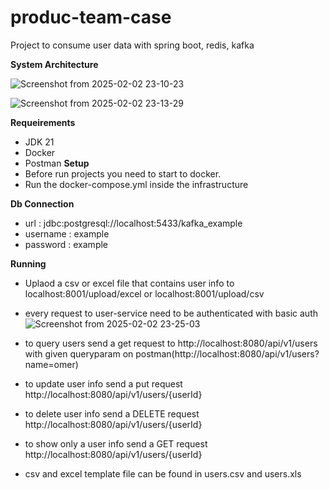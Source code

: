 # produc-team-case
Project to consume user data with spring boot, redis, kafka

**System Architecture**

![Screenshot from 2025-02-02 23-10-23](https://github.com/user-attachments/assets/35eec589-a6a8-4c5e-a602-b73b8a338344)

![Screenshot from 2025-02-02 23-13-29](https://github.com/user-attachments/assets/42bcb79d-ebe2-492a-b410-9f1fd62b0ac2)

**Requeirements**
- JDK 21
- Docker
- Postman
**Setup**
- Before run projects you need to start to docker.
- Run the docker-compose.yml inside the infrastructure

**Db Connection**
- url : jdbc:postgresql://localhost:5433/kafka_example
- username : example
- password : example


**Running**
- Uplaod a csv or excel file that contains user info to localhost:8001/upload/excel or localhost:8001/upload/csv

- every request to user-service need to be authenticated with basic auth
  ![Screenshot from 2025-02-02 23-25-03](https://github.com/user-attachments/assets/241629e2-fab2-48a6-9810-870f04dc5725)

- to query users  send a get request to http://localhost:8080/api/v1/users with given queryparam on postman(http://localhost:8080/api/v1/users?name=omer)
- to update user info send a put request http://localhost:8080/api/v1/users/{userId}
- to delete user info send a DELETE request   http://localhost:8080/api/v1/users/{userId}
- to show only a user info send a GET request http://localhost:8080/api/v1/users/{userId}


- csv and excel template file can be found in users.csv and users.xls